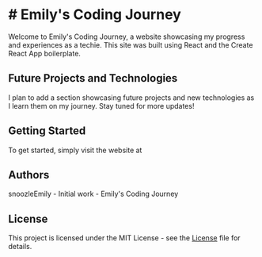 
# # **Emily's Coding Journey**
Welcome to Emily's Coding Journey, a website showcasing my progress and experiences as a techie. This site was built using React and the Create React App boilerplate.

## Future Projects and Technologies
I plan to add a section showcasing future projects and new technologies as I learn them on my journey. Stay tuned for more updates!

## Getting Started
To get started, simply visit the website at 

## Authors
snoozleEmily - Initial work - Emily's Coding Journey

## License
This project is licensed under the MIT License - see the [License](LICENSE.md) file for details.

